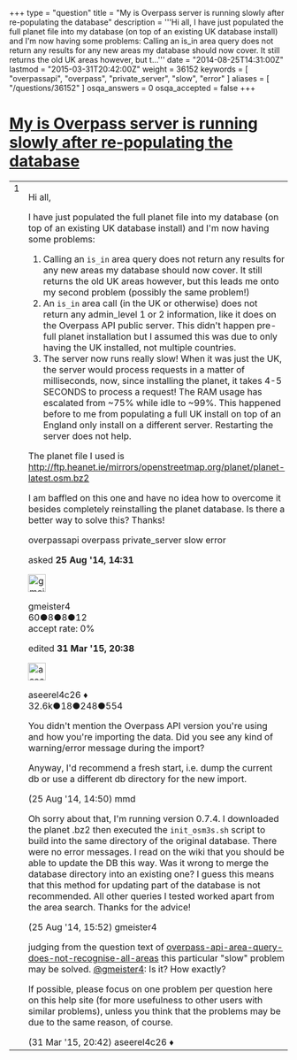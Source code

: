 +++
type = "question"
title = "My is Overpass server is running slowly after re-populating the database"
description = '''Hi all,  I have just populated the full planet file into my database (on top of an existing UK database install) and I&#x27;m now having some problems:  Calling an is_in area query does not return any results for any new areas my database should now cover. It still returns the old UK areas however, but t...'''
date = "2014-08-25T14:31:00Z"
lastmod = "2015-03-31T20:42:00Z"
weight = 36152
keywords = [ "overpassapi", "overpass", "private_server", "slow", "error" ]
aliases = [ "/questions/36152" ]
osqa_answers = 0
osqa_accepted = false
+++

<div class="headNormal">

# [My is Overpass server is running slowly after re-populating the database](/questions/36152/my-is-overpass-server-is-running-slowly-after-re-populating-the-database)

</div>

<div id="main-body">

<div id="askform">

<table id="question-table" style="width:100%;">
<colgroup>
<col style="width: 50%" />
<col style="width: 50%" />
</colgroup>
<tbody>
<tr>
<td style="width: 30px; vertical-align: top"><div class="vote-buttons">
<span id="post-36152-upvote" class="ajax-command post-vote up" rel="nofollow" title="I like this post (click again to cancel)"> </span>
<div id="post-36152-score" class="post-score" title="current number of votes">
1
</div>
<span id="post-36152-downvote" class="ajax-command post-vote down" rel="nofollow" title="I dont like this post (click again to cancel)"> </span> <span id="favorite-mark" class="ajax-command favorite-mark" rel="nofollow" title="mark/unmark this question as favorite (click again to cancel)"> </span>
<div id="favorite-count" class="favorite-count">
&#10;</div>
</div></td>
<td><div id="item-right">
<div class="question-body">
<p>Hi all,</p>
<p>I have just populated the full planet file into my database (on top of an existing UK database install) and I'm now having some problems:</p>
<ol>
<li>Calling an <code>is_in</code> area query does not return any results for any new areas my database should now cover. It still returns the old UK areas however, but this leads me onto my second problem (possibly the same problem!)</li>
<li>An <code>is_in</code> area call (in the UK or otherwise) does not return any admin_level 1 or 2 information, like it does on the Overpass API public server. This didn't happen pre-full planet installation but I assumed this was due to only having the UK installed, not multiple countries.</li>
<li>The server now runs really slow! When it was just the UK, the server would process requests in a matter of milliseconds, now, since installing the planet, it takes 4-5 SECONDS to process a request! The RAM usage has escalated from ~75% while idle to ~99%. This happened before to me from populating a full UK install on top of an England only install on a different server. Restarting the server does not help.</li>
</ol>
<p>The planet file I used is <a href="http://ftp.heanet.ie/mirrors/openstreetmap.org/planet/planet-latest.osm.bz2">http://ftp.heanet.ie/mirrors/openstreetmap.org/planet/planet-latest.osm.bz2</a></p>
<p>I am baffled on this one and have no idea how to overcome it besides completely reinstalling the planet database. Is there a better way to solve this? Thanks!</p>
</div>
<div id="question-tags" class="tags-container tags">
<span class="post-tag tag-link-overpassapi" rel="tag" title="see questions tagged &#39;overpassapi&#39;">overpassapi</span> <span class="post-tag tag-link-overpass" rel="tag" title="see questions tagged &#39;overpass&#39;">overpass</span> <span class="post-tag tag-link-private_server" rel="tag" title="see questions tagged &#39;private_server&#39;">private_server</span> <span class="post-tag tag-link-slow" rel="tag" title="see questions tagged &#39;slow&#39;">slow</span> <span class="post-tag tag-link-error" rel="tag" title="see questions tagged &#39;error&#39;">error</span>
</div>
<div id="question-controls" class="post-controls">
&#10;</div>
<div class="post-update-info-container">
<div class="post-update-info post-update-info-user">
<p>asked <strong>25 Aug '14, 14:31</strong></p>
<img src="https://secure.gravatar.com/avatar/5abb2932327bb97ee8a2abc3c14caa8c?s=32&amp;d=identicon&amp;r=g" class="gravatar" width="32" height="32" alt="gmeister4&#39;s gravatar image" />
<p><span>gmeister4</span><br />
<span class="score" title="60 reputation points">60</span><span title="8 badges"><span class="badge1">●</span><span class="badgecount">8</span></span><span title="8 badges"><span class="silver">●</span><span class="badgecount">8</span></span><span title="12 badges"><span class="bronze">●</span><span class="badgecount">12</span></span><br />
<span class="accept_rate" title="Rate of the user&#39;s accepted answers">accept rate:</span> <span title="gmeister4 has no accepted answers">0%</span></p>
</div>
<div class="post-update-info post-update-info-edited">
<p><span> edited <strong>31 Mar '15, 20:38</strong> </span></p>
<img src="https://secure.gravatar.com/avatar/66f0dc05b44574e3894be07b0b37cf37?s=32&amp;d=identicon&amp;r=g" class="gravatar" width="32" height="32" alt="aseerel4c26&#39;s gravatar image" />
<p><span>aseerel4c26 ♦</span><br />
<span class="score" title="32615 reputation points"><span>32.6k</span></span><span title="18 badges"><span class="badge1">●</span><span class="badgecount">18</span></span><span title="248 badges"><span class="silver">●</span><span class="badgecount">248</span></span><span title="554 badges"><span class="bronze">●</span><span class="badgecount">554</span></span></p>
</div>
</div>
<div id="comments-container-36152" class="comments-container">
<span id="36153"></span>
<div id="comment-36153" class="comment">
<div id="post-36153-score" class="comment-score">
&#10;</div>
<div class="comment-text">
<p>You didn't mention the Overpass API version you're using and how you're importing the data. Did you see any kind of warning/error message during the import?</p>
<p>Anyway, I'd recommend a fresh start, i.e. dump the current db or use a different db directory for the new import.</p>
</div>
<div id="comment-36153-info" class="comment-info">
<span class="comment-age">(25 Aug '14, 14:50)</span> <span class="comment-user userinfo">mmd</span>
</div>
</div>
<span id="36154"></span>
<div id="comment-36154" class="comment">
<div id="post-36154-score" class="comment-score">
&#10;</div>
<div class="comment-text">
<p>Oh sorry about that, I'm running version 0.7.4. I downloaded the planet .bz2 then executed the <code>init_osm3s.sh</code> script to build into the same directory of the original database. There were no error messages. I read on the wiki that you should be able to update the DB this way. Was it wrong to merge the database directory into an existing one? I guess this means that this method for updating part of the database is not recommended. All other queries I tested worked apart from the area search. Thanks for the advice!</p>
</div>
<div id="comment-36154-info" class="comment-info">
<span class="comment-age">(25 Aug '14, 15:52)</span> <span class="comment-user userinfo">gmeister4</span>
</div>
</div>
<span id="42084"></span>
<div id="comment-42084" class="comment">
<div id="post-42084-score" class="comment-score">
&#10;</div>
<div class="comment-text">
<p>judging from the question text of <a href="/questions/36464/">overpass-api-area-query-does-not-recognise-all-areas</a> this particular "slow" problem may be solved. <a href="http://help.openstreetmap.org/users/8446/gmeister4"></a><a href="http://help.openstreetmap.org/users/8446/gmeister4">@gmeister4</a>: Is it? How exactly?</p>
<p>If possible, please focus on one problem per question here on this help site (for more usefulness to other users with similar problems), unless you think that the problems may be due to the same reason, of course.</p>
</div>
<div id="comment-42084-info" class="comment-info">
<span class="comment-age">(31 Mar '15, 20:42)</span> <span class="comment-user userinfo">aseerel4c26 ♦</span>
</div>
</div>
</div>
<div id="comment-tools-36152" class="comment-tools">
&#10;</div>
<div class="clear">
&#10;</div>
<div id="comment-36152-form-container" class="comment-form-container">
&#10;</div>
<div class="clear">
&#10;</div>
</div></td>
</tr>
</tbody>
</table>

</div>

</div>

